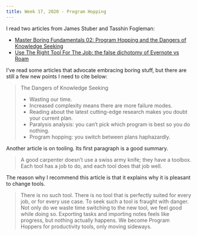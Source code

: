 ```yaml
---
title: Week 17, 2020 - Program Hopping
---
```


I read two articles from James Stuber and Tasshin Fogleman:

- [Master Boring Fundamentals 02: Program Hopping and the Dangers of Knowledge Seeking ](https://jamesstuber.com/boring-fundamentals-2/)
- [Use The Right Tool For The Job: the false dichotomy of Evernote vs Roam ](https://jamesstuber.com/toolbox/)

I've read some articles that advocate embracing boring stuff, but there are still a few new points I need to cite below:

> The Dangers of Knowledge Seeking
> - Wasting our time.
> - Increased complexity means there are more failure modes.
> - Reading about the latest cutting-edge research makes you doubt your current plan.
> - Paralysis analysis: you can’t pick which program is best so you do nothing.
> - Program hopping: you switch between plans haphazardly.

Another article is on tooling. Its first paragraph is a good summary.

> A good carpenter doesn’t use a swiss army knife; they have a toolbox. Each tool has a job to do, and each tool does that job well.

The reason why I recommend this article is that it explains why it is pleasant to change tools.

> There is no such tool. There is no tool that is perfectly suited for every job, or for every use case. To seek such a tool is fraught with danger. Not only do we waste time switching to the new tool, we feel good while doing so. Exporting tasks and importing notes feels like progress, but nothing actually happens. We become Program Hoppers for productivity tools, only moving sideways.

